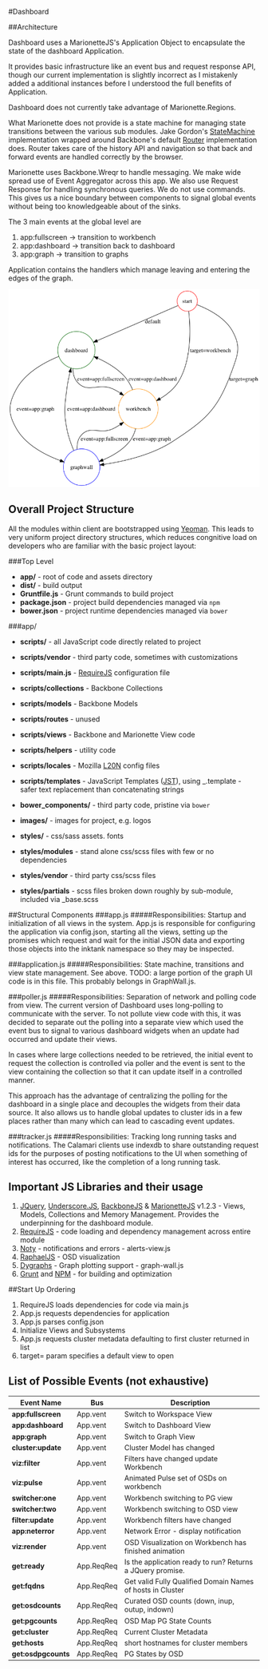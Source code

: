 #Dashboard

##Architecture

Dashboard uses a MarionetteJS's Application Object to encapsulate the state of the dashboard Application.

It provides basic infrastructure like an event bus and request response API, though our current implementation is slightly incorrect as I mistakenly added a additional instances before I understood the full benefits of Application.

Dashboard does not currently take advantage of Marionette.Regions.

What Marionette does not provide is a state machine for managing state transitions between the various sub modules. Jake Gordon's [StateMachine](https://github.com/jakesgordon/javascript-state-machine) implementation wrapped around Backbone's default [Router](http://backbonejs.org/#Router) implementation does. Router takes care of the history API and navigation so that back and forward events are handled correctly by the browser.

Marionette uses Backbone.Wreqr to handle messaging. We make wide spread use of Event Aggregator across this app. We also use Request Response for handling synchronous queries. We do not use commands. This gives us a nice boundary between components to signal global events without being too knowledgeable about of the sinks.

The 3 main events at the global level are

1. app:fullscreen -> transition to workbench
2. app:dashboard -> transition back to dashboard
3. app:graph -> transition to graphs

Application contains the handlers which manage leaving and entering the edges of the graph.

![State Graph](documentation/states.png)


## Overall Project Structure
All the modules within client are bootstrapped using [Yeoman](http://yeoman.io/). This leads to very uniform project directory structures, which reduces congnitive load on developers who are familiar with the basic project layout:

###Top Level
 * **app/** - root of code and assets directory
 * **dist/** - build output
 * **Gruntfile.js** - Grunt commands to build project
 * **package.json** - project build dependencies managed via `npm`
 * **bower.json** - project runtime dependencies managed via `bower`
 
###app/
 * **scripts/** - all JavaScript code directly related to project
 * **scripts/vendor** - third party code, sometimes with customizations
 * **scripts/main.js** - [RequireJS](http://requirejs.org) configuration file
 * **scripts/collections** - Backbone Collections
 * **scripts/models** - Backbone Models
 * **scripts/routes** - unused
 * **scripts/views** - Backbone and Marionette View code
 * **scripts/helpers** - utility code
 * **scripts/locales** - Mozilla [L20N](http://l20n.org) config files
 * **scripts/templates** - JavaScript Templates ([JST](http://ricostacruz.com/backbone-patterns/#jst_templates)), using _.template - safer text replacement than concatenating strings
 
 * **bower_components/** - third party code, pristine via `bower`
 * **images/** - images for project, e.g. logos
 * **styles/** - css/sass assets. fonts
 * **styles/modules** - stand alone css/scss files with few or no dependencies
 * **styles/vendor** - third party css/scss files
 * **styles/partials** - scss files broken down roughly by sub-module, included via _base.scss

##Structural Components
###app.js
#####Responsibilities:
Startup and initialization of all views in the system. App.js is responsible for configuring the application via config.json, starting all the views, setting up the promises which request and wait for the initial JSON data and exporting those objects into the inktank namespace so they may be inspected.
   
###application.js
#####Responsibilities:
State machine, transitions and view state management. See above. TODO: a large portion of the graph UI code is in this file. This probably belongs in GraphWall.js.

###poller.js
#####Responsibilities:
Separation of network and polling code from view. The current version of Dashboard uses long-polling to communicate with the server. To not pollute view code with this, it was decided to separate out the polling into a separate view which used the event bus to signal to various dashboard widgets when an update had occurred and update their views.

In cases where large collections needed to be retrieved, the initial event to request the collection is controlled via poller and the event is sent to the view containing the collection so that it can update itself in a controlled manner.

This approach has the advantage of centralizing the polling for the dashboard in a single place and decouples the widgets from their data source. It also allows us to handle global updates to cluster ids in a few places rather than many which can lead to cascading event updates.

###tracker.js
#####Responsibilities:
Tracking long running tasks and notifications. The Calamari clients use indexdb to share outstanding request ids for the purposes of posting notifications to the UI when something of interest has occurred, like the completion of a long running task.

## Important JS Libraries and their usage

1. [JQuery](http://jquery.com/), [Underscore.JS](http://underscorejs.org/), [BackboneJS](http://backbonejs.org) & [MarionetteJS](http://marionettejs.com/) v1.2.3 - Views, Models, Collections and Memory Management. Provides the underpinning for the dashboard module.
2. [RequireJS](http://requirejs.org) - code loading and dependency management across entire module
3. [Noty](http://ned.im/noty/) - notifications and errors - alerts-view.js
4. [RaphaelJS](http://raphaeljs.com/) - OSD visualization
4. [Dygraphs](http://dygraphs.com/) - Graph plotting support - graph-wall.js
5. [Grunt](http://gruntjs.com/) and [NPM](http://www.npmjs.org) - for building and optimization

##Start Up Ordering

1. RequireJS loads dependencies for code via main.js
2. App.js requests dependencies for application
3. App.js parses config.json
4. Initialize Views and Subsystems
4. App.js requests cluster metadata defaulting to first cluster returned in list
5. target= param specifies a default view to open

## List of Possible Events (not exhaustive)

|Event Name|Bus|Description|
|------|-----|-----------|
|**app:fullscreen**|App.vent|Switch to Workspace View|
|**app:dashboard**|App.vent|Switch to Dashboard View|
|**app:graph**|App.vent|Switch to Graph View|
|**cluster:update**|App.vent|Cluster Model has changed|
|**viz:filter**|App.vent|Filters have changed update Workbench|
|**viz:pulse**|App.vent|Animated Pulse set of OSDs on workbench|
|**switcher:one**|App.vent|Workbench switching to PG view|
|**switcher:two**|App.vent|Workbench switching to OSD view|
|**filter:update**|App.vent|Workbench filters have changed|
|**app:neterror**|App.vent|Network Error - display notification|
|**viz:render**|App.vent|OSD Visualization on Workbench has finished animation|
|**get:ready**|App.ReqReq|Is the application ready to run? Returns a JQuery promise.|
|**get:fqdns**|App.ReqReq|Get valid Fully Qualified Domain Names of hosts in Cluster|
|**get:osdcounts**|App.ReqReq|Curated OSD counts (down, inup, outup, indown)|
|**get:pgcounts**|App.ReqReq|OSD Map PG State Counts|
|**get:cluster**|App.ReqReq|Current Cluster Metadata|
|**get:hosts**|App.ReqReq|short hostnames for cluster members|
|**get:osdpgcounts**|App.ReqReq|PG States by OSD|
